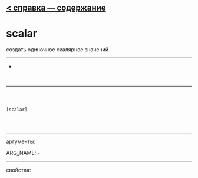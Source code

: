 [< справка — содержание](index.html)
---

# scalar


создать одиночное скалярное значений

---

-
<br>


---


```



[scalar]


            
```

---
аргументы:

ARG_NAME: -<br>

---
свойства:


